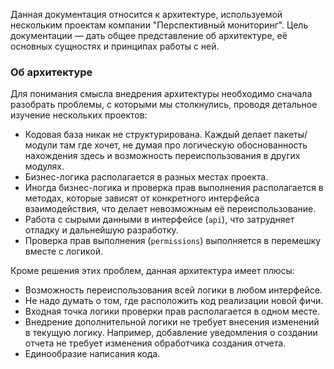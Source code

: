 Данная документация относится к архитектуре, используемой нескольким проектам компании "Перспективный мониторинг". Цель 
документации — дать 
общее представление об архитектуре, её основных сущностях и принципах работы с ней.

### Об архитектуре

Для понимания смысла внедрения архитектуры необходимо сначала разобрать проблемы, с которыми мы столкнулись, проводя детальное изучение нескольких проектов:

* Кодовая база никак не структурирована. Каждый делает пакеты/модули там где хочет, не думая про логическую обоснованность нахождения здесь и возможность переиспользования в других модулях.
* Бизнес-логика располагается в разных местах проекта.
* Иногда бизнес-логика и проверка прав выполнения располагается в методах, которые зависят от конкретного интерфейса взаимодействия, что делает невозможным её переиспользование.
* Работа с сырыми данными в интерфейсе (`api`), что затрудняет отладку и дальнейшую разработку.
* Проверка прав выполнения (`permissions`) выполняется в перемешку вместе с логикой.

Кроме решения этих проблем, данная архитектура имеет плюсы:

* Возможность переиспользования всей логики в любом интерфейсе.
* Не надо думать о том, где расположить код реализации новой фичи.
* Входная точка логики проверки прав располагается в одном месте.
* Внедрение дополнительной логики не требует внесения изменений в текущую логику. Например, добавление уведомления о создании отчета не требует изменения обработчика создания отчета.
* Единообразие написания кода.